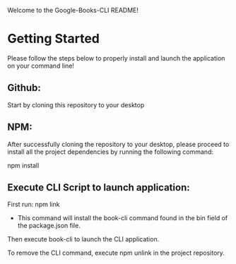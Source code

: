 Welcome to the Google-Books-CLI README!

# Getting Started

Please follow the steps below to properly install and launch the application on your command line!

## Github:

Start by cloning this repository to your desktop 

## NPM:

After successfully cloning the repository to your desktop, please proceed to install all the project dependencies by running the following command:

npm install 

## Execute CLI Script to launch application:

First run: npm link
* This command will install the book-cli command found in the bin field of the package.json file.

Then execute book-cli to launch the CLI application.

To remove the CLI command, execute npm unlink in the project repository.
